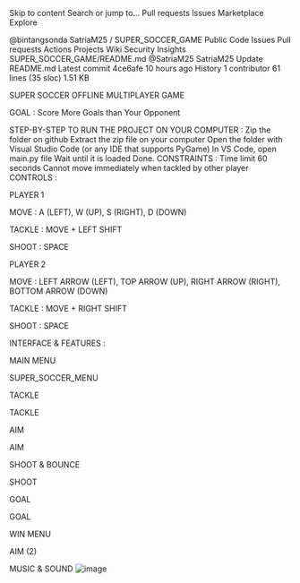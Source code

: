 Skip to content
Search or jump to…
Pull requests
Issues
Marketplace
Explore
 
@bintangsonda 
SatriaM25
/
SUPER_SOCCER_GAME
Public
Code
Issues
Pull requests
Actions
Projects
Wiki
Security
Insights
SUPER_SOCCER_GAME/README.md
@SatriaM25
SatriaM25 Update README.md
Latest commit 4ce6afe 10 hours ago
 History
 1 contributor
61 lines (35 sloc)  1.51 KB
   
SUPER SOCCER OFFLINE MULTIPLAYER GAME

GOAL : Score More Goals than Your Opponent

STEP-BY-STEP TO RUN THE PROJECT ON YOUR COMPUTER :
Zip the folder on github
Extract the zip file on your computer
Open the folder with Visual Studio Code (or any IDE that supports PyGame)
In VS Code, open main.py file
Wait until it is loaded
Done.
CONSTRAINTS :
Time limit 60 seconds
Cannot move immediately when tackled by other player
CONTROLS :

PLAYER 1

MOVE : A (LEFT), W (UP), S (RIGHT), D (DOWN)

TACKLE : MOVE + LEFT SHIFT

SHOOT : SPACE

PLAYER 2

MOVE : LEFT ARROW (LEFT), TOP ARROW (UP), RIGHT ARROW (RIGHT), BOTTOM ARROW (DOWN)

TACKLE : MOVE + RIGHT SHIFT

SHOOT : SPACE

INTERFACE & FEATURES :

MAIN MENU

SUPER_SOCCER_MENU

TACKLE

TACKLE

AIM

AIM

SHOOT & BOUNCE

SHOOT

GOAL

GOAL

WIN MENU

AIM (2)

MUSIC & SOUND
![image](https://user-images.githubusercontent.com/71108329/165228522-c9d81ba8-c0aa-4cea-b476-56167cacc4d2.png)

